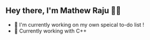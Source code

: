 ## Hey there, I'm Mathew Raju 🙌🏽 


- 🌱 I'm currently working on my own speical to-do list !
- 🌵  Currently working with C++ 
